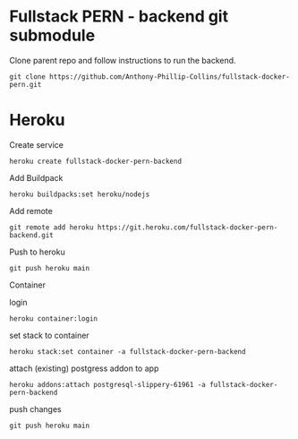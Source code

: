 # Fullstack PERN - backend git submodule

Clone parent repo and follow instructions to run the backend.

```
git clone https://github.com/Anthony-Phillip-Collins/fullstack-docker-pern.git
```

# Heroku

Create service

```
heroku create fullstack-docker-pern-backend
```

Add Buildpack

```
heroku buildpacks:set heroku/nodejs
```

Add remote

```
git remote add heroku https://git.heroku.com/fullstack-docker-pern-backend.git
```

Push to heroku

```
git push heroku main
```

Container

login

```
heroku container:login
```

set stack to container

```
heroku stack:set container -a fullstack-docker-pern-backend
```

attach (existing) postgress addon to app

```
heroku addons:attach postgresql-slippery-61961 -a fullstack-docker-pern-backend
```

push changes

```
git push heroku main
```
